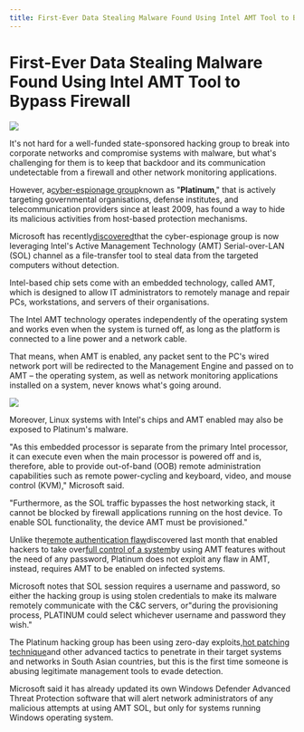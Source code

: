 ```yaml
---
title: First-Ever Data Stealing Malware Found Using Intel AMT Tool to Bypass Firewall
---
```


# First-Ever Data Stealing Malware Found Using Intel AMT Tool to Bypass Firewall





![](http://img2.tuicool.com/uIZV7rq.png!web)

It's not hard for a well-funded state-sponsored hacking group to break into corporate networks and compromise systems with malware, but what's challenging for them is to keep that backdoor and its communication undetectable from a firewall and other network monitoring applications.

However, a[cyber-espionage group](http://thehackernews.com/2016/04/windows-hotpatching-malware.html)known as "**Platinum**," that is actively targeting governmental organisations, defense institutes, and telecommunication providers since at least 2009, has found a way to hide its malicious activities from host-based protection mechanisms.

Microsoft has recently[discovered](https://blogs.technet.microsoft.com/mmpc/2017/06/07/platinum-continues-to-evolve-find-ways-to-maintain-invisibility/)that the cyber-espionage group is now leveraging Intel's Active Management Technology \(AMT\) Serial-over-LAN \(SOL\) channel as a file-transfer tool to steal data from the targeted computers without detection.

Intel-based chip sets come with an embedded technology, called AMT, which is designed to allow IT administrators to remotely manage and repair PCs, workstations, and servers of their organisations.

The Intel AMT technology operates independently of the operating system and works even when the system is turned off, as long as the platform is connected to a line power and a network cable.

That means, when AMT is enabled, any packet sent to the PC's wired network port will be redirected to the Management Engine and passed on to AMT – the operating system, as well as network monitoring applications installed on a system, never knows what's going around.

![](http://img0.tuicool.com/nyA3InU.png!web)

Moreover, Linux systems with Intel's chips and AMT enabled may also be exposed to Platinum's malware.

"As this embedded processor is separate from the primary Intel processor, it can execute even when the main processor is powered off and is, therefore, able to provide out-of-band \(OOB\) remote administration capabilities such as remote power-cycling and keyboard, video, and mouse control \(KVM\)," Microsoft said.

"Furthermore, as the SOL traffic bypasses the host networking stack, it cannot be blocked by firewall applications running on the host device. To enable SOL functionality, the device AMT must be provisioned."

Unlike the[remote authentication flaw](http://thehackernews.com/2017/05/intel-server-chipsets.html)discovered last month that enabled hackers to take over[full control of a system](http://thehackernews.com/2017/05/intel-amt-vulnerability.html)by using AMT features without the need of any password, Platinum does not exploit any flaw in AMT, instead, requires AMT to be enabled on infected systems.

Microsoft notes that SOL session requires a username and password, so either the hacking group is using stolen credentials to make its malware remotely communicate with the C&C servers, or"during the provisioning process, PLATINUM could select whichever username and password they wish."



The Platinum hacking group has been using zero-day exploits,[hot patching technique](http://thehackernews.com/2016/04/windows-hotpatching-malware.html)and other advanced tactics to penetrate in their target systems and networks in South Asian countries, but this is the first time someone is abusing legitimate management tools to evade detection.

Microsoft said it has already updated its own Windows Defender Advanced Threat Protection software that will alert network administrators of any malicious attempts at using AMT SOL, but only for systems running Windows operating system.

